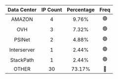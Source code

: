 | Data Center | IP Count | Percentage | Freq |
|:------------:|:--------:|:-----------:|:-----:|
| AMAZON | 4 | 9.76% | 🟢 |
| OVH | 3 | 7.32% | 🟢 |
| PSINet | 2 | 4.88% | 🟢 |
| Interserver | 1 | 2.44% | 🟢 |
| StackPath | 1 | 2.44% | 🟢 |
| OTHER | 30 | 73.17% | 🔴 |